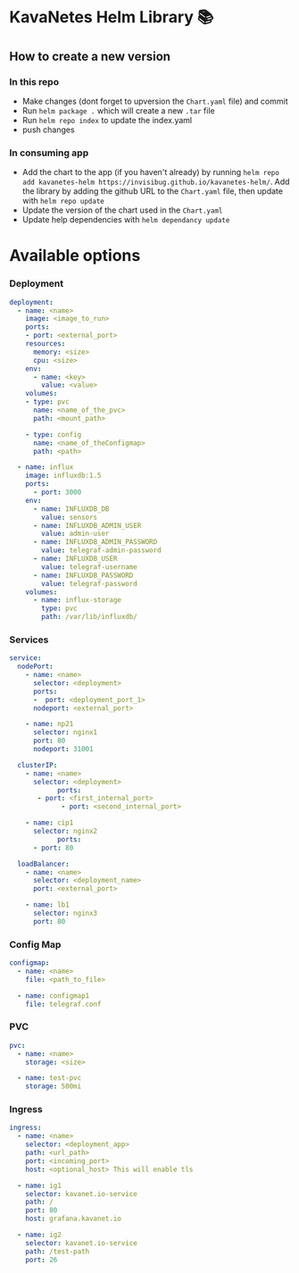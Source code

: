 # KavaNetes Helm Library 📚
## How to create a new version
### In this repo
* Make changes (dont forget to upversion the `Chart.yaml` file) and commit
* Run `helm package .` which will create a new `.tar` file
* Run `helm repo index` to update the index.yaml
* push changes

### In consuming app
* Add the chart to the app (if you haven't already) by running `helm repo add kavanetes-helm https://invisibug.github.io/kavanetes-helm/`. Add the library by adding the github URL to the `Chart.yaml` file, then update with `helm repo update`
* Update the version of the chart used in the `Chart.yaml`
* Update help dependencies with `helm dependancy update`



# Available options
### Deployment
```yaml
deployment:
  - name: <name>
    image: <image_to_run>
    ports:
    - port: <external_port>
    resources: 
      memory: <size>
      cpu: <size>
    env:
      - name: <key>
        value: <value>
    volumes:
    - type: pvc
      name: <name_of_the_pvc>
      path: <mount_path>

    - type: config
      name: <name_of_theConfigmap>
      path: <path>

  - name: influx
    image: influxdb:1.5
    ports:
      - port: 3000
    env:
      - name: INFLUXDB_DB
        value: sensors
      - name: INFLUXDB_ADMIN_USER
        value: admin-user
      - name: INFLUXDB_ADMIN_PASSWORD
        value: telegraf-admin-password
      - name: INFLUXDB_USER
        value: telegraf-username
      - name: INFLUXDB_PASSWORD
        value: telegraf-password
    volumes:
      - name: influx-storage
        type: pvc
        path: /var/lib/influxdb/
```
### Services
```yaml
service:  
  nodePort:
    - name: <name>
      selector: <deployment>
      ports:
      -  port: <deployment_port_1>
      nodeport: <external_port>

    - name: np21
      selector: nginx1
      port: 80
      nodeport: 31001

  clusterIP:
    - name: <name>
      selector: <deployment>
			ports:
       - port: <first_internal_port>
			 - port: <second_internal_port>

    - name: cip1
      selector: nginx2
			ports:
      - port: 80

  loadBalancer:
    - name: <name>
      selector: <deployment_name>
      port: <external_port>

    - name: lb1
      selector: nginx3
      port: 80
```
### Config Map
```yaml
configmap:
  - name: <name>
    file: <path_to_file>

  - name: configmap1
    file: telegraf.conf
```

### PVC
```yaml
pvc:
  - name: <name>
    storage: <size>

  - name: test-pvc
    storage: 500mi
```
### Ingress
```yaml
ingress:
  - name: <name>
    selector: <deployment_app>
    path: <url_path>
    port: <incoming_port>
    host: <optional_host> This will enable tls

  - name: ig1
    selector: kavanet.io-service
    path: /
    port: 80
    host: grafana.kavanet.io

  - name: ig2
    selector: kavanet.io-service
    path: /test-path
    port: 26
```
